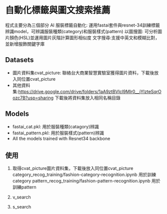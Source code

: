 # 自動化標籤與圖文搜索推薦

程式主要分為三個部分
AI 服裝標籤自動化: 運用fastai套件與resnet-34訓練標籤辨識model，可辨識服裝種類(category)和服裝樣式(pattern)
以圖搜圖: 可分析圖片顏色(HSL)並運用圖片灰階計算圖形相似度
文字搜尋:支援中英文和模糊比對，並新增服飾關鍵字庫

## Datasets

- 圖片資料集cvat_picture: 聯絡台大商業智慧實驗室獲得圖片資料，下載後放入同位置cvat_picture
- 其他資料集:https://drive.google.com/drive/folders/1aA9ztBVIcl9Mlr0__jYlzteSqrOozc7B?usp=sharing 下載後將資料集放入相同名稱目錄


## Models

- fastai_cat.pkl: 用於服裝種類(catagory)辨識
- fastai_pattern.pkl: 用於服裝樣式(pattern)辨識
- All the models trained with Resnet34 backbone


## 使用
1. 取得cvat_picture圖片資料集，下載後放入同位置cvat_picture
category_recog_training/fashion-category-recognition.ipynb 用於訓練category
pattern_recog_training/fashion-pattern-recognition.ipynb 用於訓練pattern

2. v_search 
3. s_search
